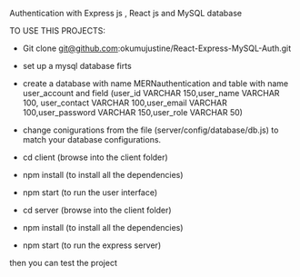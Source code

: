 Authentication with Express js , React js and MySQL database

TO USE THIS PROJECTS:

- Git clone git@github.com:okumujustine/React-Express-MySQL-Auth.git

- set up a mysql database firts 
- create a database with name MERNauthentication and table with name  user_account and field (user_id VARCHAR 150,user_name VARCHAR 100, user_contact VARCHAR 100,user_email VARCHAR 100,user_password VARCHAR 150,user_role VARCHAR 50)
- change conigurations from the file (server/config/database/db.js) to match your database configurations.

- cd client (browse into the client folder)
- npm install (to install all the dependencies)
- npm start (to run the user interface)

- cd server (browse into the client folder)
- npm install (to install all the dependencies)
- npm start (to run the express server)

then you can test the project
